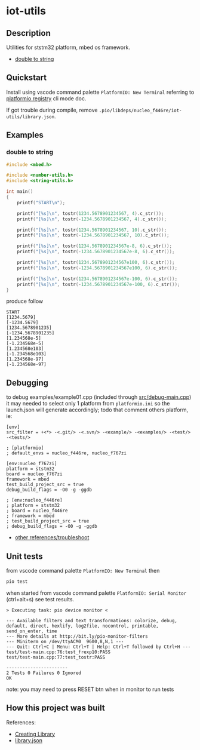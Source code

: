 # iot-utils

## Description

Utilities for ststm32 platform, mbed os framework.

- [double to string][1]

[1]: https://github.com/devel0/iot-utils/blob/d24eb41871fdbacb68edf2786f50ba79ad585a25/include%2Fstring-utils.h#L14

## Quickstart

Install using vscode command palette `PlatformIO: New Terminal` referring to [platformio registry](https://platformio.org/lib/show/11564/iot-utils/installation) cli mode doc.

If got trouble during compile, remove `.pio/libdeps/nucleo_f446re/iot-utils/library.json`.

## Examples

### double to string

```cpp
#include <mbed.h>

#include <number-utils.h>
#include <string-utils.h>

int main()
{
    printf("START\n");

    printf("[%s]\n", tostr(1234.5678901234567, 4).c_str());
    printf("[%s]\n", tostr(-1234.5678901234567, 4).c_str());

    printf("[%s]\n", tostr(1234.5678901234567, 10).c_str());
    printf("[%s]\n", tostr(-1234.5678901234567, 10).c_str());

    printf("[%s]\n", tostr(1234.5678901234567e-8, 6).c_str());
    printf("[%s]\n", tostr(-1234.5678901234567e-8, 6).c_str());

    printf("[%s]\n", tostr(1234.5678901234567e100, 6).c_str());
    printf("[%s]\n", tostr(-1234.5678901234567e100, 6).c_str());

    printf("[%s]\n", tostr(1234.5678901234567e-100, 6).c_str());
    printf("[%s]\n", tostr(-1234.5678901234567e-100, 6).c_str());
}
```

produce follow

```
START
[1234.5679]
[-1234.5679]
[1234.5678901235]
[-1234.5678901235]
[1.234568e-5]
[-1.234568e-5]
[1.234568e103]
[-1.234568e103]
[1.234568e-97]
[-1.234568e-97]
```

## Debugging

to debug examples/example01.cpp (included through [src/debug-main.cpp](src/debug-main.cpp)) it may needed to select only 1 platform from `platformio.ini` so the launch.json will generate accordingly; todo that comment others platform, ie:

```
[env]
src_filter = +<*> -<.git/> -<.svn/> -<example/> -<examples/> -<test/> -<tests/>

; [platformio]
; default_envs = nucleo_f446re, nucleo_f767zi

[env:nucleo_f767zi]
platform = ststm32
board = nucleo_f767zi
framework = mbed
test_build_project_src = true
debug_build_flags = -O0 -g -ggdb

; [env:nucleo_f446re]
; platform = ststm32
; board = nucleo_f446re
; framework = mbed
; test_build_project_src = true
; debug_build_flags = -O0 -g -ggdb
```

- [other references/troubleshoot](https://github.com/devel0/iot-stm32-ledblink-interrupt-debug#iot-stm32-ledblink-interrupt-debug)

## Unit tests

from vscode command palette `PlatformIO: New Terminal` then

```sh
pio test
```

when started from vscode command palette `PlatformIO: Serial Monitor` (ctrl+alt+s) see test results.

```
> Executing task: pio device monitor <

--- Available filters and text transformations: colorize, debug, default, direct, hexlify, log2file, nocontrol, printable, send_on_enter, time
--- More details at http://bit.ly/pio-monitor-filters
--- Miniterm on /dev/ttyACM0  9600,8,N,1 ---
--- Quit: Ctrl+C | Menu: Ctrl+T | Help: Ctrl+T followed by Ctrl+H ---
test/test-main.cpp:76:test_frexp10:PASS
test/test-main.cpp:77:test_tostr:PASS

-----------------------
2 Tests 0 Failures 0 Ignored 
OK
```

note: you may need to press RESET btn when in monitor to run tests

## How this project was built

References:
- [Creating Library](https://docs.platformio.org/en/latest/librarymanager/creating.html?utm_medium=piohome&utm_source=platformio)
- [library.json](https://docs.platformio.org/en/latest/librarymanager/config.html)
